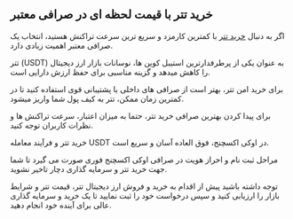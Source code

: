 

## خرید تتر با قیمت لحظه ای در صرافی معتبر

اگر به دنبال [خرید تتر](https://ok-ex.io/buy-and-sell/USDT/) با کمترین کارمزد و سریع ترین سرعت تراکنش هستید، انتخاب یک صرافی معتبر اهمیت زیادی دارد.

تتر (USDT) به عنوان یکی از پرطرفدارترین استیبل کوین ها، نوسانات بازار ارز دیجیتال را کاهش میدهد و گزینه مناسبی برای حفظ ارزش دارایی است.

برای خرید امن تتر، بهتر است از صرافی های داخلی با پشتیبانی قوی استفاده کنید تا در کمترین زمان ممکن، تتر به کیف پول شما واریز میشود.

برای پیدا کردن بهترین صرافی خرید تتر، حتما به میزان اعتبار، سرعت تراکنش ها و نظرات کاربران توجه کنید.

خرید تتر و فرآیند معامله USDT در اوکی اکسچنج، فوق العاده آسان و سریع است.

مراحل ثبت نام و احراز هویت در صرافی اوکی اکسچنج فوری صورت می گیرد تا شما جهت خرید تتر و سرمایه گذاری دچار تاخیر نشوید.

توجه داشته باشید پیش از اقدام به خرید و فروش ارز دیجیتال تتر، قیمت تتر و شرایط بازار را ارزیابی کنید و سپس درخواست خود را ثبت نمایید تا یک خرید و سرمایه گذاری عالی برای آینده خود انجام دهید.
